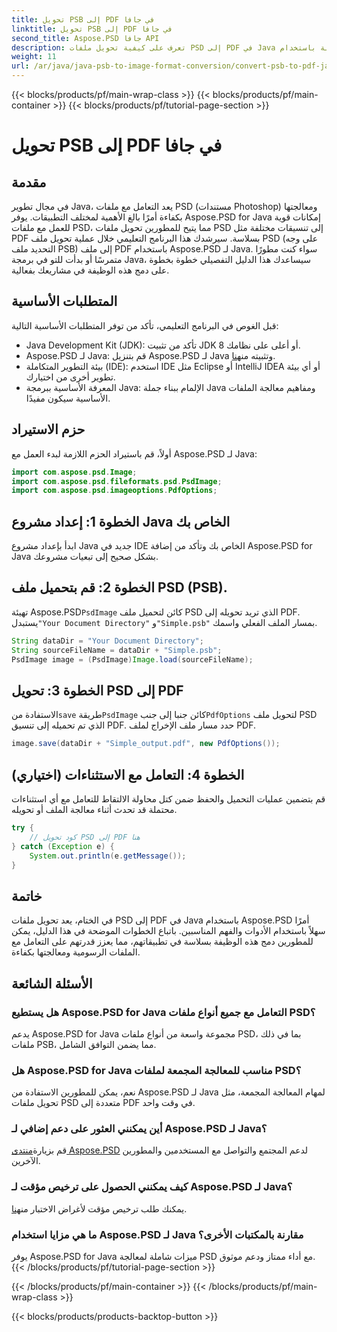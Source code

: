 ```yaml
---
title: تحويل PSB إلى PDF في جافا
linktitle: تحويل PSB إلى PDF في جافا
second_title: Aspose.PSD جافا API
description: تعرف على كيفية تحويل ملفات PSD إلى PDF في Java بسهولة باستخدام Aspose.PSD. مثالية للمطورين الذين يتطلعون إلى تبسيط التعامل مع الملفات الرسومية.
weight: 11
url: /ar/java/java-psb-to-image-format-conversion/convert-psb-to-pdf-java/
---
```


{{< blocks/products/pf/main-wrap-class >}}
{{< blocks/products/pf/main-container >}}
{{< blocks/products/pf/tutorial-page-section >}}

# تحويل PSB إلى PDF في جافا

## مقدمة
في مجال تطوير Java، يعد التعامل مع ملفات PSD (مستندات Photoshop) ومعالجتها بكفاءة أمرًا بالغ الأهمية لمختلف التطبيقات. يوفر Aspose.PSD for Java إمكانات قوية للعمل مع ملفات PSD، مما يتيح للمطورين تحويل ملفات PSD إلى تنسيقات مختلفة مثل PDF بسلاسة. سيرشدك هذا البرنامج التعليمي خلال عملية تحويل ملف PSD (على وجه التحديد ملف PSB) إلى ملف PDF باستخدام Aspose.PSD لـ Java. سواء كنت مطورًا متمرسًا أو بدأت للتو في برمجة Java، سيساعدك هذا الدليل التفصيلي خطوة بخطوة على دمج هذه الوظيفة في مشاريعك بفعالية.
## المتطلبات الأساسية
قبل الغوص في البرنامج التعليمي، تأكد من توفر المتطلبات الأساسية التالية:
- Java Development Kit (JDK): تأكد من تثبيت JDK 8 أو أعلى على نظامك.
-  Aspose.PSD لـ Java: قم بتنزيل Aspose.PSD لـ Java وتثبيته من[هنا](https://releases.aspose.com/psd/java/).
- بيئة التطوير المتكاملة (IDE): استخدم IDE مثل Eclipse أو IntelliJ IDEA أو أي بيئة تطوير أخرى من اختيارك.
- المعرفة الأساسية ببرمجة Java: الإلمام ببناء جملة Java ومفاهيم معالجة الملفات الأساسية سيكون مفيدًا.

## حزم الاستيراد
أولاً، قم باستيراد الحزم اللازمة لبدء العمل مع Aspose.PSD لـ Java:
```java
import com.aspose.psd.Image;
import com.aspose.psd.fileformats.psd.PsdImage;
import com.aspose.psd.imageoptions.PdfOptions;
```
## الخطوة 1: إعداد مشروع Java الخاص بك
ابدأ بإعداد مشروع Java جديد في IDE الخاص بك وتأكد من إضافة Aspose.PSD for Java بشكل صحيح إلى تبعيات مشروعك.
## الخطوة 2: قم بتحميل ملف PSD (PSB).
 تهيئة Aspose.PSD`PsdImage` كائن لتحميل ملف PSD الذي تريد تحويله إلى PDF. يستبدل`"Your Document Directory"` و`"Simple.psb"` بمسار الملف الفعلي واسمك.
```java
String dataDir = "Your Document Directory";
String sourceFileName = dataDir + "Simple.psb";
PsdImage image = (PsdImage)Image.load(sourceFileName);
```
## الخطوة 3: تحويل PSD إلى PDF
 الاستفادة من`save` طريقة`PsdImage` كائن جنبا إلى جنب`PdfOptions` لتحويل ملف PSD الذي تم تحميله إلى تنسيق PDF. حدد مسار ملف الإخراج لملف PDF.
```java
image.save(dataDir + "Simple_output.pdf", new PdfOptions());
```
## الخطوة 4: التعامل مع الاستثناءات (اختياري)
قم بتضمين عمليات التحميل والحفظ ضمن كتل محاولة الالتقاط للتعامل مع أي استثناءات محتملة قد تحدث أثناء معالجة الملف أو تحويله.
```java
try {
    // كود تحويل PSD إلى PDF هنا
} catch (Exception e) {
    System.out.println(e.getMessage());
}
```

## خاتمة
في الختام، يعد تحويل ملفات PSD إلى PDF في Java باستخدام Aspose.PSD أمرًا سهلاً باستخدام الأدوات والفهم المناسبين. باتباع الخطوات الموضحة في هذا الدليل، يمكن للمطورين دمج هذه الوظيفة بسلاسة في تطبيقاتهم، مما يعزز قدرتهم على التعامل مع الملفات الرسومية ومعالجتها بكفاءة.

## الأسئلة الشائعة
### هل يستطيع Aspose.PSD for Java التعامل مع جميع أنواع ملفات PSD؟
يدعم Aspose.PSD for Java مجموعة واسعة من أنواع ملفات PSD، بما في ذلك ملفات PSB، مما يضمن التوافق الشامل.
### هل Aspose.PSD for Java مناسب للمعالجة المجمعة لملفات PSD؟
نعم، يمكن للمطورين الاستفادة من Aspose.PSD لـ Java لمهام المعالجة المجمعة، مثل تحويل ملفات PSD متعددة إلى PDF في وقت واحد.
### أين يمكنني العثور على دعم إضافي لـ Aspose.PSD لـ Java؟
 قم بزيارة[منتدى Aspose.PSD](https://forum.aspose.com/c/psd/34) لدعم المجتمع والتواصل مع المستخدمين والمطورين الآخرين.
### كيف يمكنني الحصول على ترخيص مؤقت لـ Aspose.PSD لـ Java؟
 يمكنك طلب ترخيص مؤقت لأغراض الاختبار من[هنا](https://purchase.aspose.com/temporary-license/).
### ما هي مزايا استخدام Aspose.PSD لـ Java مقارنة بالمكتبات الأخرى؟
يوفر Aspose.PSD for Java ميزات شاملة لمعالجة PSD مع أداء ممتاز ودعم موثوق.
{{< /blocks/products/pf/tutorial-page-section >}}

{{< /blocks/products/pf/main-container >}}
{{< /blocks/products/pf/main-wrap-class >}}

{{< blocks/products/products-backtop-button >}}
